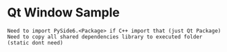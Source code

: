 # Qt Window Sample

    Need to import PySide6.<Package> if C++ import that (just Qt Package)
    Need to copy all shared dependencies library to executed folder (static dont need)
